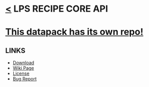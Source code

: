 # [<](../README.md) LPS RECIPE CORE API

# [This datapack has its own repo!](https://github.com/legopitstop/LPS-Recipe-API-Datapack)
## LINKS
- [Download](https://www.curseforge.com/minecraft/customization/legopitstops-recipe-core-datapack)
- [Wiki Page](https://github.com/legopitstop/LPS-Recipe-API-Datapack/wiki)
- [License](https://legopitstop.weebly.com/legopitstops-common-license-v2.html)
- [Bug Report](https://github.com/legopitstop/LPS-Recipe-API-Datapack/issues)